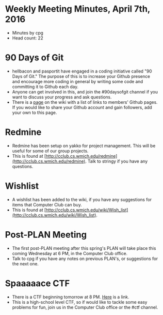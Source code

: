 # Weekly Meeting Minutes, April 7th, 2016

- Minutes by cpg
- Head count: 22

# 90 Days of Git

- hellbacon and pasportit have engaged in a coding initiative called "90 Days of Git." The purpose of this is to increase your Github presence and encourage more coding in general by writing some code and committing it to Github each day.
- Anyone can get involved in this, and join the #90daysofgit channel if you want to discuss your progress and ask questions.
- There is a [page](https://cclub.cs.wmich.edu/wiki/GitHub_Pages) on the wiki with a list of links to members' Github pages. If you would like to share your Github account and gain followers, add your own to this page.

# Redmine

- Redmine has been setup on yakko for project management. This will be useful for some of our group projects.
- This is found at [http://cclub.cs.wmich.edu/redmine](http://cclub.cs.wmich.edu/redmine). Talk to stringy if you have any questions.

# Wishlist

- A wishlist has been added to the wiki, if you have any suggestions for items that Computer Club can buy.
- This is found at [http://cclub.cs.wmich.edu/wiki/Wish_list](http://cclub.cs.wmich.edu/wiki/Wish_list).

# Post-PLAN Meeting

- The first post-PLAN meeting after this spring's PLAN will take place this coming Wednesday at 6 PM, in the Computer Club office.
- Talk to cpg if you have any notes on previous PLAN's, or suggestions for the next one.

# Spaaaaace CTF

- There is a CTF beginning tomorrow at 8 PM. [Here](https://compete.sctf.io/2016q1/) is a link.
- This is a high-school level CTF, so if would like to tackle some easy problems for fun, join us in the Computer Club office or the #ctf channel.
